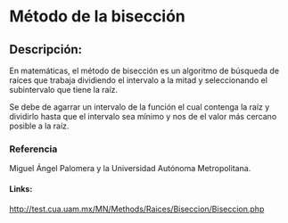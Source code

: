 Método de la bisección
===
## Descripción: 

En matemáticas, el método de bisección es un algoritmo de búsqueda de raíces que 
trabaja dividiendo el intervalo a la mitad y seleccionando el subintervalo que tiene la raíz.

Se debe de agarrar un intervalo de la función el cual contenga la raíz y dividirlo hasta que el intervalo sea mínimo y nos de
el valor más cercano posible a la raíz.

### Referencia
Miguel Ángel Palomera y la Universidad Autónoma Metropolitana.

#### Links:
http://test.cua.uam.mx/MN/Methods/Raices/Biseccion/Biseccion.php
